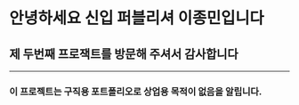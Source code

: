 # 안녕하세요 신입 퍼블리셔 이종민입니다
## 제 두번째 프로잭트를 방문해 주셔서 감사합니다 
----------------------------------------------------------
### 이 프로젝트는 구직용 포트폴리오로 상업용 목적이 없음을 알립니다.
